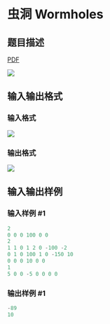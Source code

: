 # 虫洞 Wormholes

## 题目描述

[problemUrl]: https://uva.onlinejudge.org/index.php?option=com_onlinejudge&Itemid=8&category=244&page=show_problem&problem=3379

[PDF](https://uva.onlinejudge.org/external/122/p12227.pdf)

![](https://cdn.luogu.com.cn/upload/vjudge_pic/UVA12227/f4b64b4a250b0c8d12df93c369db55f87ac8bc8d.png)

## 输入输出格式

### 输入格式

![](https://cdn.luogu.com.cn/upload/vjudge_pic/UVA12227/8d2c69df6fb37e1e768f471628d8b043ecb5270b.png)

### 输出格式

![](https://cdn.luogu.com.cn/upload/vjudge_pic/UVA12227/bba914de16f5f5c7849abf9a70236b7a316926dd.png)

## 输入输出样例

### 输入样例 #1

```cpp
2
0 0 0 100 0 0
2
1 1 0 1 2 0 -100 -2
0 1 0 100 1 0 -150 10
0 0 0 10 0 0
1
5 0 0 -5 0 0 0 0
```


### 输出样例 #1

```cpp
-89
10
```


